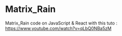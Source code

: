 # Matrix_Rain
Matrix_Rain code on JavaScript &amp; React with this tuto : https://www.youtube.com/watch?v=qLbQ0NBa5zM
